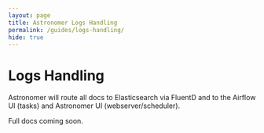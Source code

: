 ```yaml
---
layout: page
title: Astronomer Logs Handling
permalink: /guides/logs-handling/
hide: true
---
```


# Logs Handling

Astronomer will route all docs to Elasticsearch via FluentD and to the
Airflow UI (tasks) and Astronomer UI (webserver/scheduler).

Full docs coming soon.
